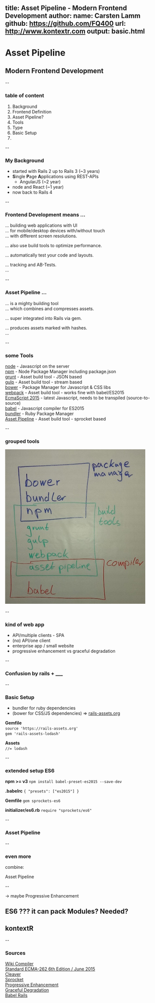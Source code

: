 title: Asset Pipeline - Modern Frontend Development
author:
  name: Carsten Lamm
  github: https://github.com/FQ400
  url: http://www.kontextr.com
output: basic.html
--

# Asset Pipeline
## Modern Frontend Development

--

### table of content

1. Background  
1. Frontend Definition  
1. Asset Pipeline?  
1. Tools
1. Type  
1. Basic Setup  
1.

--

### My Background

- started with Rails 2 up to Rails 3 (~3 years)
- **S**ingle **P**age **A**pplications using REST-APIs
  - AngularJS (~2 year)
- node and React (~1 year)
- now back to Rails 4

--

### Frontend Development means ...

... building web applications with UI  
... for mobile/desktop devices with/without touch  
... with different screen resolutions.

... also use build tools to optimize performance.  

... automatically test your code and layouts.  

... tracking and AB-Tests.  
...

--

### Asset Pipeline ...

... is a mighty building tool  
... which combines and compresses assets.  

... super integrated into Rails via gem.  

... produces assets marked with hashes.  
...

--

### some Tools

[node](https://nodejs.org/en/) - Javascript on the server  
[npm](https://www.npmjs.com/) - Node Package Manager including package.json  
[grunt](http://gruntjs.com/) - Asset build tool - JSON based  
[gulp](https://github.com/gulpjs/gulp/blob/master/docs/getting-started.md) - Asset build tool - stream based  
[bower](http://bower.io/) - Package Manager for Javascript & CSS libs  
[webpack](https://webpack.github.io/) - Asset build tool - works fine with babel/ES2015  
[EcmaScript 2015](https://github.com/lukehoban/es6features) - latest Javascript, needs to be transpiled (source-to-source)  
[babel](https://babeljs.io/) - Javascript compiler for ES2015  
[bundler](http://bundler.io/) - Ruby Package Manager  
[Asset Pipeline](http://guides.rubyonrails.org/asset_pipeline.html) - Asset build tool - sprocket based  

--

### grouped tools

![](./grouped_tools.jpg)

--

### kind of web app

- API/multiple clients - SPA
- (no) API/one client
- enterprise app / small website
- progressive enhancement vs graceful degradation

--

### Confusion by rails + ___

--

### Basic Setup

- bundler for ruby dependencies
- (bower for CSS/JS dependencies) => [rails-assets.org](rails-assets.org)

**Gemfile**  
`source 'https://rails-assets.org'`  
`gem 'rails-assets-lodash'`  

**Assets**  
`//= lodash`  

--

### extended setup ES6

**npm >= v3**
`npm install babel-preset-es2015 --save-dev`

**.babelrc**
`{ "presets": ["es2015"] }`

**Gemfile**
`gem sprockets-es6`

**initializer/es6.rb**
`require "sprockets/es6"`

--

### Asset Pipeline



--

### even more




combine:

Asset Pipeline

--

 -> maybe Progressive Enhancement





ES6 ??? it can pack
Modules? Needed?
--

## kontextR



--
### Sources

[Wiki Compiler](https://en.wikipedia.org/wiki/Source-to-source_compiler)  
[Standard ECMA-262 6th Edition / June 2015](http://www.ecma-international.org/ecma-262/6.0/)  
[Cleaver](https://www.npmjs.com/package/cleaver)  
[Sprocket](https://github.com/rails/sprockets)  
[Progressive Enhancement](https://en.wikipedia.org/wiki/Progressive_enhancement)  
[Graceful Degradation](https://en.wikipedia.org/wiki/Fault_tolerance)  
[Babel Rails](https://babeljs.io/docs/setup/#rails)
